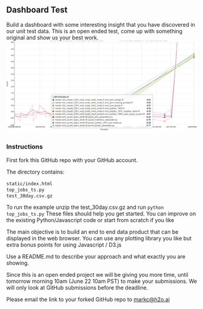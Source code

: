 ## Dashboard Test
Build a dashboard with some interesting insight that you have discovered in our unit test data. This is an open ended test, come up with something original and show us your best work.
![](img/dashboard_sample.png)
### Instructions
First fork this GitHub repo with your GitHub account.

The directory contains:
```
static/index.html
top_jobs_ts.py
test_30day.csv.gz
```
To run the example unzip the test_30day.csv.gz and run `python top_jobs_ts.py`
These files should help you get started. You can improve on the existing Python/Javascript code or start from scratch if you like

The main objective is to build an end to end data product that can be displayed in the web browser.  You can use any plotting library you like but extra bonus points for using Javascript / D3.js

Use a README.md to describe your approach and what exactly you are showing.

Since this is an open ended project we will be giving you more time, until tomorrow morning 10am (June 22 10am PST)  to make your submissions.
We will only look at GitHub submissions before the deadline.

Please email the link to your forked GitHub repo to markc@h2o.ai
